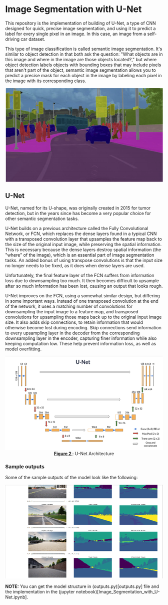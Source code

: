 # Image Segmentation with U-Net

This repository is the implementation of building of U-Net, a type of CNN designed for quick, precise image segmentation, and using it to predict a label for every single pixel in an image. In this case, an image from a self-driving car dataset.

This type of image classification is called semantic image segmentation. It's similar to object detection in that both ask the question: "What objects are in this image and where in the image are those objects located?," but where object detection labels objects with bounding boxes that may include pixels that aren't part of the object, semantic image segmentation allows you to predict a precise mask for each object in the image by labeling each pixel in the image with its corresponding class.

<img src="images/carseg.png" style="width:750px;height:300px;">


## U-Net
U-Net, named for its U-shape, was originally created in 2015 for tumor detection, but in the years since has become a very popular choice for other semantic segmentation tasks. 

U-Net builds on a previous architecture called the Fully Convolutional Network, or FCN, which replaces the dense layers found in a typical CNN with a transposed convolution layer that upsamples the feature map back to the size of the original input image, while preserving the spatial information. This is necessary because the dense layers destroy spatial information (the "where" of the image), which is an essential part of image segmentation tasks. An added bonus of using transpose convolutions is that the input size no longer needs to be fixed, as it does when dense layers are used. 

Unfortunately, the final feature layer of the FCN suffers from information loss due to downsampling too much. It then becomes difficult to upsample after so much information has been lost, causing an output that looks rough. 

U-Net improves on the FCN, using a somewhat similar design, but differing in some important ways.  Instead of one transposed convolution at the end of the network, it uses a matching number of convolutions for downsampling the input image to a feature map, and transposed convolutions for upsampling those maps back up to the original input image size. It also adds skip connections, to retain information that would otherwise become lost during encoding. Skip connections send information to every upsampling layer in the decoder from the corresponding downsampling layer in the encoder, capturing finer information while also keeping computation low. These help prevent information loss, as well as model overfitting. 

<img src="images/unet.png" style="width:750px;height:300px;">
<caption><center> <u><b> Figure 2 </u></b>: U-Net Architecture<br> </center></caption>


### Sample outputs

Some of the sample outputs of the model look like the following:

<img src="images/Sample Outputs.png" style="width:750px;height:300px;">

**NOTE:** You can get the model structure in (outputs.py)[outputs.py] file and the implementation in the (jupyter notebook)[Image_Segmentation_with_U-Net.ipynb].

